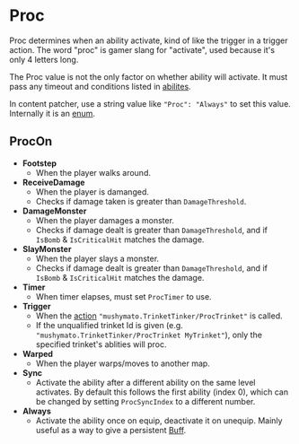 # Proc

Proc determines when an ability activate, kind of like the trigger in a trigger action. The word "proc" is gamer slang for "activate", used because it's only 4 letters long.

The Proc value is not the only factor on whether ability will activate. It must pass any timeout and conditions listed in [abilites](4-Ability.md).

In content patcher, use a string value like `"Proc": "Always"` to set this value. Internally it is an [enum](~/api/TrinketTinker.Models.ProcOn.yml).

## ProcOn

- **Footstep**
    - When the player walks around.
- **ReceiveDamage**
    - When the player is damanged.
    - Checks if damage taken is greater than `DamageThreshold`.
- **DamageMonster**
    - When the player damages a monster.
    - Checks if damage dealt is greater than `DamageThreshold`, and if `IsBomb` & `IsCriticalHit` matches the damage.
- **SlayMonster**
    - When the player slays a monster.
    - Checks if damage dealt is greater than `DamageThreshold`, and if `IsBomb` & `IsCriticalHit` matches the damage.
- **Timer**
    - When timer elapses, must set `ProcTimer` to use.
- **Trigger**
    - When the [action](https://stardewvalleywiki.com/Modding:Trigger_actions) `"mushymato.TrinketTinker/ProcTrinket"` is called.
    - If the unqualified trinket Id is given (e.g. `"mushymato.TrinketTinker/ProcTrinket MyTrinket"`), only the specified trinket's ablities will proc.
- **Warped**
    - When the player warps/moves to another map.
- **Sync**
    - Activate the ability after a different ability on the same level activates. By default this follows the first ability (index 0), which can be changed by setting `ProcSyncIndex` to a different number.
- **Always**
    - Activate the ability once on equip, deactivate it on unequip. Mainly useful as a way to give a persistent [Buff](4.z.01-Buff.md).
